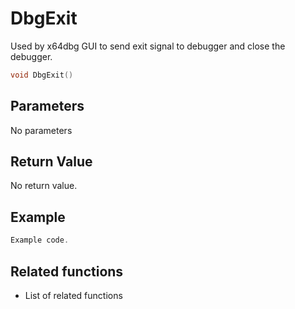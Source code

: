 # DbgExit

Used by x64dbg GUI to send exit signal to debugger and close the debugger.

```c++
void DbgExit()
```

## Parameters

No parameters

## Return Value

No return value.

## Example

```c++
Example code.
```

## Related functions

- List of related functions